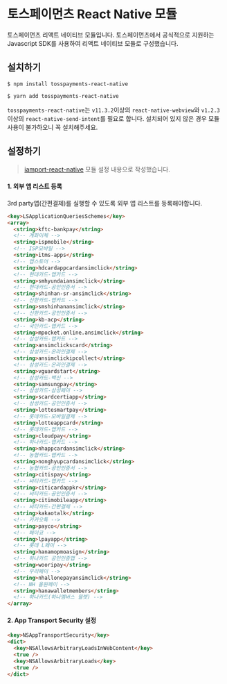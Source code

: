 # 토스페이먼츠 React Native 모듈

토스페이먼츠 리액트 네이티브 모듈입니다. 토스페이먼츠에서 공식적으로 지원하는 Javascript SDK를 사용하여 리액트 네이티브 모듈로 구성했습니다.

## 설치하기

```
$ npm install tosspayments-react-native
```

```
$ yarn add tosspayments-react-native
```

`tosspayments-react-native`는 `v11.3.2`이상의 `react-native-webview`와 `v1.2.3`이상의 `react-native-send-intent`를 필요로 합니다. 설치되어 있지 않은 경우 모듈 사용이 불가하오니 꼭 설치해주세요.

## 설정하기

> [iamport-react-native](https://github.com/iamport/iamport-react-native) 모듈 설정 내용으로 작성했습니다.

#### 1. 외부 앱 리스트 등록

3rd party앱(간편결제)를 실행할 수 있도록 외부 앱 리스트를 등록해야합니다.

```html
<key>LSApplicationQueriesSchemes</key>
<array>
  <string>kftc-bankpay</string>
  <!-- 계좌이체 -->
  <string>ispmobile</string>
  <!-- ISP모바일 -->
  <string>itms-apps</string>
  <!-- 앱스토어 -->
  <string>hdcardappcardansimclick</string>
  <!-- 현대카드-앱카드 -->
  <string>smhyundaiansimclick</string>
  <!-- 현대카드-공인인증서 -->
  <string>shinhan-sr-ansimclick</string>
  <!-- 신한카드-앱카드 -->
  <string>smshinhanansimclick</string>
  <!-- 신한카드-공인인증서 -->
  <string>kb-acp</string>
  <!-- 국민카드-앱카드 -->
  <string>mpocket.online.ansimclick</string>
  <!-- 삼성카드-앱카드 -->
  <string>ansimclickscard</string>
  <!-- 삼성카드-온라인결제 -->
  <string>ansimclickipcollect</string>
  <!-- 삼성카드-온라인결제 -->
  <string>vguardstart</string>
  <!-- 삼성카드-백신 -->
  <string>samsungpay</string>
  <!-- 삼성카드-삼성페이 -->
  <string>scardcertiapp</string>
  <!-- 삼성카드-공인인증서 -->
  <string>lottesmartpay</string>
  <!-- 롯데카드-모바일결제 -->
  <string>lotteappcard</string>
  <!-- 롯데카드-앱카드 -->
  <string>cloudpay</string>
  <!-- 하나카드-앱카드 -->
  <string>nhappcardansimclick</string>
  <!-- 농협카드-앱카드 -->
  <string>nonghyupcardansimclick</string>
  <!-- 농협카드-공인인증서 -->
  <string>citispay</string>
  <!-- 씨티카드-앱카드 -->
  <string>citicardappkr</string>
  <!-- 씨티카드-공인인증서 -->
  <string>citimobileapp</string>
  <!-- 씨티카드-간편결제 -->
  <string>kakaotalk</string>
  <!-- 카카오톡 -->
  <string>payco</string>
  <!-- 페이코 -->
  <string>lpayapp</string>
  <!-- 롯데 L페이 -->
  <string>hanamopmoasign</string>
  <!-- 하나카드 공인인증앱 -->
  <string>wooripay</string>
  <!-- 우리페이 -->
  <string>nhallonepayansimclick</string>
  <!-- NH 올원페이 -->
  <string>hanawalletmembers</string>
  <!-- 하나카드(하나멤버스 월렛) -->
</array>
```

#### 2. App Transport Security 설정

```html
<key>NSAppTransportSecurity</key>
<dict>
  <key>NSAllowsArbitraryLoadsInWebContent</key>
  <true />
  <key>NSAllowsArbitraryLoads</key>
  <true />
</dict>
```
